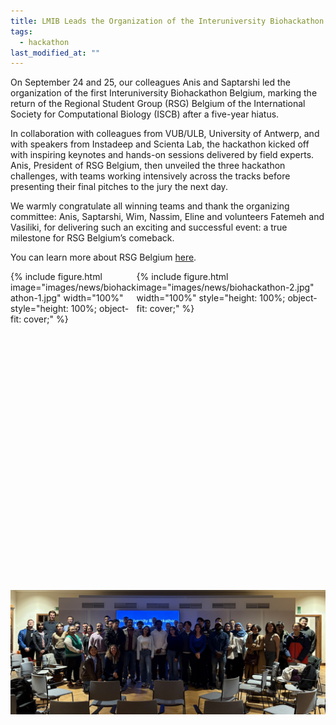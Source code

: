 ```yaml
---
title: LMIB Leads the Organization of the Interuniversity Biohackathon Belgium in Collaboration with RSG Belgium
tags:
  - hackathon
last_modified_at: ""
---
```


<!-- excerpt start -->
<!-- excerpt end -->

On September 24 and 25, our colleagues Anis and Saptarshi led the organization of the first Interuniversity Biohackathon Belgium, marking the return of the Regional Student Group (RSG) Belgium of the International Society for Computational Biology (ISCB) after a five-year hiatus.

In collaboration with colleagues from VUB/ULB, University of Antwerp, and with speakers from Instadeep and Scienta Lab, the hackathon kicked off with inspiring keynotes and hands-on sessions delivered by field experts. Anis, President of RSG Belgium, then unveiled the three hackathon challenges, with teams working intensively across the tracks before presenting their final pitches to the jury the next day.

We warmly congratulate all winning teams and thank the organizing committee: Anis, Saptarshi, Wim, Nassim, Eline and volunteers Fatemeh and Vasiliki, for delivering such an exciting and successful event: a true milestone for RSG Belgium’s comeback.

You can learn more about RSG Belgium [here](https://rsg-belgium.org/).

<style>
.image-grid {
  display: grid;
  grid-template-columns: 40% 60%;
  gap: 0; /* adjust if you want spacing */
  width: 100%;
}

.image-grid .img-1,
.image-grid .img-2 {
  height: 500px; /* adjust as needed */
  overflow: hidden;
}

.image-grid .img-3 {
  grid-column: 1 / span 2; /* make it full width below */
  margin-top: 10px;
}
</style>

<div class="image-grid">
  <div class="img-1">
    {% include figure.html image="images/news/biohackathon-1.jpg" width="100%" style="height: 100%; object-fit: cover;" %}
  </div>

  <div class="img-2">
    {% include figure.html image="images/news/biohackathon-2.jpg" width="100%" style="height: 100%; object-fit: cover;" %}
  </div>

  <div class="img-3">
    <img src="/images/news/biohackathon-3.jpg" alt="LMI Beach Event 2025" style="width: 100%; object-fit: cover;">
  </div>
</div>